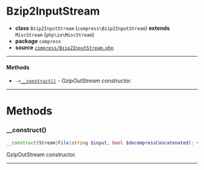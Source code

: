 # Bzip2InputStream

- **class** `Bzip2InputStream` (`compress\Bzip2InputStream`) **extends** `MiscStream` (`php\io\MiscStream`)
- **package** `compress`
- **source** [`compress/Bzip2InputStream.php`](./src/main/resources/JPHP-INF/sdk/compress/Bzip2InputStream.php)


---

#### Methods

- `->`[`__construct()`](#method-__construct) - _GzipOutStream constructor._

---
# Methods

<a name="method-__construct"></a>

### __construct()
```php
__construct(Stream|File|string $input, bool $decompressConcatenated): void
```
GzipOutStream constructor.

---
